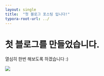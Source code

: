 ```yaml
---
layout: single
title:  "첫 블로그 포스팅 입니다!"
typora-root-url: ../
---
```




# 첫 블로그를 만들었습니다.

열심히 한번 해보도록 하겠습니다 :)

![](C:\Users\jongb\Desktop\blog\jongbokhi.github.io\images\2023-09-29-first\jb_ascii-1696022490272-1.PNG)
